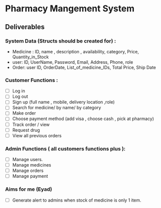 # Pharmacy Mangement System

## Deliverables

### System Data (Structs should be created for) :

- Medicine : ID, name , description , availability, category, Price, Quantity_in_Stock
- user: ID, UserName, Password, Email, Address, Phone, role
- Order: user ID, OrderDate, List_of_medicine_IDs, Total Price, Ship Date

### Customer Functions :
- [ ] Log in
- [ ] Log out
- [ ] Sign up (full name , mobile, delivery location ,role)
- [ ] Search for medicine/ by name/ by category
- [ ] Make order
- [ ] Choose payment method (add visa , choose cash , pick at
pharmacy)
- [ ] Track order / view
- [ ] Request drug
- [ ] View all previous orders

### Admin Functions ( all customers functions plus ):

- [ ] Manage users.
- [ ] Manage medicines
- [ ] Manage orders
- [ ] Manage payment

### Aims for me (Eyad)
- [ ] Generate alert to admins when stock of medicine is only 1 item.
